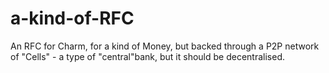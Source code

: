 # a-kind-of-RFC
An RFC for Charm, for a kind of Money, but backed through a P2P network of "Cells" - a type of "central"bank, but it should be decentralised.
